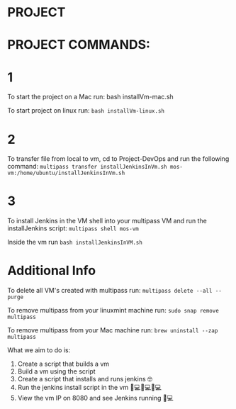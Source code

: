 
# PROJECT

# PROJECT COMMANDS:

# 1
To start the project on a Mac run:
bash installVm-mac.sh 

To start project on linux run:
`bash installVm-linux.sh`

# 2
To transfer file from local to vm, cd to Project-DevOps and run the following command:
`multipass transfer installJenkinsInVm.sh mos-vm:/home/ubuntu/installJenkinsInVm.sh`

# 3
To install Jenkins in the VM shell into your multipass VM and run the installJenkins script: 
`multipass shell mos-vm`

Inside the vm run 
`bash installJenkinsInVM.sh`

# Additional Info
To delete all VM's created with multipass run:
`multipass delete --all --purge`

To remove multipass from your linuxmint machine run:
`sudo snap remove multipass`

To remove multipass from your Mac machine run:
`brew uninstall --zap multipass`



What we aim to do is:
1. Create a script that builds a vm 
2. Build a vm using the script 
3. Create a script that installs and runs jenkins 🤓
4. Run the jenkins install script in the vm 👨💻👩💻🧑💻
5. View the vm IP on 8080 and see Jenkins running 🎉💻 
